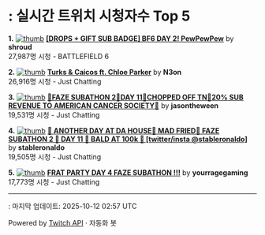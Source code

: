 # : 실시간 트위치 시청자수 Top 5

**1.** [![thumb](https://static-cdn.jtvnw.net/previews-ttv/live_user_shroud-320x180.jpg)](https://twitch.tv/shroud)
**[[DROPS + GIFT SUB BADGE] BF6 DAY 2! PewPewPew](https://twitch.tv/shroud)** by **shroud**<br>27,987명 시청  - BATTLEFIELD 6

**2.** [![thumb](https://static-cdn.jtvnw.net/previews-ttv/live_user_n3on-320x180.jpg)](https://twitch.tv/N3on)
**[Turks & Caicos ft. Chloe Parker](https://twitch.tv/N3on)** by **N3on**<br>26,916명 시청  - Just Chatting

**3.** [![thumb](https://static-cdn.jtvnw.net/previews-ttv/live_user_jasontheween-320x180.jpg)](https://twitch.tv/jasontheween)
**[🔴FAZE SUBATHON 2🔴DAY 11🔴CHOPPED OFF TN🔴20% SUB REVENUE TO AMERICAN CANCER SOCIETY🔴](https://twitch.tv/jasontheween)** by **jasontheween**<br>19,531명 시청  - Just Chatting

**4.** [![thumb](https://static-cdn.jtvnw.net/previews-ttv/live_user_stableronaldo-320x180.jpg)](https://twitch.tv/stableronaldo)
**[🦇 ANOTHER DAY AT DA HOUSE🦇 MAD FRIED🦇  FAZE SUBATHON 2 🦇  DAY 11 🦇 BALD AT 100k 🏈 [twitter/insta @stableronaldo]](https://twitch.tv/stableronaldo)** by **stableronaldo**<br>19,505명 시청  - Just Chatting

**5.** [![thumb](https://static-cdn.jtvnw.net/previews-ttv/live_user_yourragegaming-320x180.jpg)](https://twitch.tv/yourragegaming)
**[FRAT PARTY DAY 4 FAZE SUBATHON !!!](https://twitch.tv/yourragegaming)** by **yourragegaming**<br>17,773명 시청  - Just Chatting


---
: 마지막 업데이트: 2025-10-12 02:57 UTC

Powered by [Twitch API](https://dev.twitch.tv/docs/api/reference) · 자동화 봇